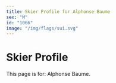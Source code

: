 ```yaml
---
title: Skier Profile for Alphonse Baume
sex: "M"
id: "1066"
image: "/img/flags/sui.svg" 
---
```


# Skier Profile

This page is for: Alphonse Baume.
    
